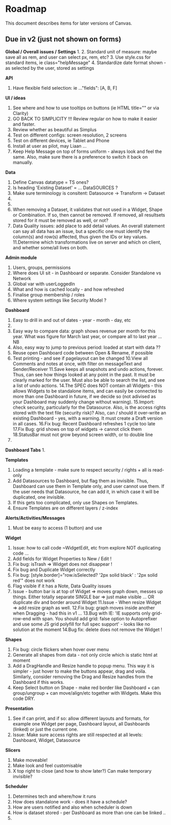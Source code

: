 # Roadmap

This document describes items for later versions of Canvas.

## Due in v2 (just not shown on forms)


**Global / Overall issues / Settings**
1. 
2. Standard unit of measure: maybe save all as rem, and user can select px, rem, etc?
3. Use style.css for standard items, ie class="helpMessage"
4. Standardize date format shown - as selected by the user, stored as settings


**API**
1. Have flexible field selection: ie ..."fields": [A, B, F]


**UI / ideas**
1. See where and how to use tooltips on buttons (ie HTML title="" or via Clarity)
2. GO BACK TO SIMPLICITY !!!  Review regular on how to make it easier and faster.
4. Review whether as beautiful as Simplus
5. Test on different configs: screen resolution, 2 screens
6. Test on different devices, ie Tablet and Phone
7. Install at user as pilot, may Liaan ...
8. Keep Help Message on top of forms uniform - always look and feel the same.  Also, make sure there is a preference to switch it back on manually.


**Data**
1. Define Canvas datatype = TS ones?
2. Is heading 'Existing Dataset' = ... DataSOURCES ?
3. Make sure terminology is consitent: Datasource -> Transform -> Dataset
4. 
5. 
8. When removing a Dataset, it validates that not used in a Widget, Shape or Combination. If so, then cannot be removed.  If removed, all resultsets stored for it must be removed as well, or not?
9. Data Quality issues: add place to add detail values.  An overall statement can say all data has an issue, but a specific one must identify the column(s) and row(s) affected, thus given the IDs or key values.
11.Determine which transformations live on server and which on client, and whether some/all
   lives on both.
   

**Admin module**
1. Users, groups, permissions
2. Where does UI sit - in Dashboard or separate.  Consider Standalone vs Network
3. Global var with userLoggedIn
4. What and how is cached locally - and how refreshed
5. Finalise group membership / roles
6. Where system settings like Security Model ?


**Dashboard**
1. Easy to drill in and out of dates - year - month - day, etc
2. 
4. Easy way to compare data: graph shows revenue per month for this year.  What was figure
   for March last year, or compare all to last year ... NB
5. Also, easy way to jump to previous period:  loaded at start with data ??
6. Reuse open Dashboard code between Open & Rename, if possible
7. Test printing - and see if pagelayout can be changed
10.View all Comments and notes at once, with filter on messageText and Sender/Receiver
11.Save keeps all snapshots and undo actions, forever.  Thus, can see how things looked
   at any point in the past.  It must be clearly marked for the user.  Must also be able to
   search the list, and see a list of undo actions.
14.The SPEC does NOT contain all Widgets - this allows Widgets to be standalone items, and can easily be connected to more than one Dashboard in future, if we decide so (not adivised as your Dashboard may suddenly change without warning).
15.Import: check security, particularly for the Datasource.  Also, is the access rights
   stored with the text file (security risk)?  Also, can / should it over-write an
   existing Dashboard - yes, with a warning.  It must create a Draft version in all cases.
16.Fix bug: Recent Dashboard refreshes 1 cycle too late 
17.Fix Bug: grid shows on top of widgets -> cannot click them
18.StatusBar must not grow beyond screen width, or to double line
19.

**Dashboard Tabs**
1. 


**Templates**
1. Loading a template - make sure to respect security / rights + all is read-only
3. Add Datasources to Dashboard, but flag them as invisible.  Thus, Dashboard can use them
   in Template only, and user cannot use them.  If the user needs that Datasource, he can 
   add it, in which case it will be duplicated, one invisible.
4. If this gets too complicated, only use Shapes on Templates.
5. Ensure Templates are on different layers / z-index


**Alerts/Activities/Messages**
1. Must be easy to access (1 button) and use


**Widget**
1. Issue: how to call code ~WidgetEdit, etc from explore NOT duplicating code ...
2. Add fields for Widget Properties to New / Edit !
3. Fix bug: isTrash => Widget does not disappear !
5. Fix bug and Duplicate Widget correctly
6. Fix bug: [style.border]="row.isSelected? '2px solid black' : '2px solid red'" does not work
7. Flag visible if it has a Note, Data Quality issues
8. Issue - button bar is at top of Widget => moves graph down, messes up things.  Either totally
   separate SINGLE bar => just make visible ...  OR  duplicate div and border around Widget
11.Issue - When resize Widget => add resize graph as well.
12.Fix bug: graph moves inside another when Dragging - had this in v1 ...
13.Bug with IE: 'IE supports only grid-row-end with span. You should add grid: false option to Autoprefixer and use some JS grid polyfill for full spec support' - looks like no solution at the moment
14.Bug fix: delete does not remove the Widget !


**Shapes**
1. Fix bug: circle flickers when hover over menu
2. Generate all shapes from data - not only circle which is static html at moment
3. Add a DragHandle and Resize handle to popup menu.  This way it is simpler - just hover to make the buttons appear, drag and voila.  Similarly, consider removing the Drag and Resize handles from the Dashboard if this works.  
4. Keep Select button on Shape - make red border like Dashboard + can group/ungroup + can move/align/etc together with Widgets.  Make this code DRY.


**Presentation**
1. See if can print, and if so: allow different layouts and formats, for example one 
   Widget per page, Dashboard layout, all Dashboards (linked) or just the current one.
2. Issue: Make sure access rights are still respected at all levels: Dashboard, Widget, Datasource


**Slicers**
1. Make moveable!
2. Make look and feel customisable
3. X top right to close (and how to show later?)  Can make temporary invisible?


**Scheduler**
1. Determines tech and where/how it runs
2. How does standalone work - does it have a schedule?
3. How are users notified and also when scheduler is down
4. How is dataset stored - per Dashboard as more than one can be linked ..
5. 
